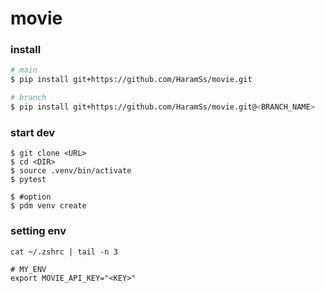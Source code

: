 # movie

### install
```bash
# main
$ pip install git+https://github.com/HaramSs/movie.git

# branch
$ pip install git+https://github.com/HaramSs/movie.git@<BRANCH_NAME>
```

### start dev
```
$ git clone <URL>
$ cd <DIR>
$ source .venv/bin/activate
$ pytest

$ #option
$ pdm venv create
```

### setting env
```
cat ~/.zshrc | tail -n 3

# MY_ENV
export MOVIE_API_KEY="<KEY>"
```
